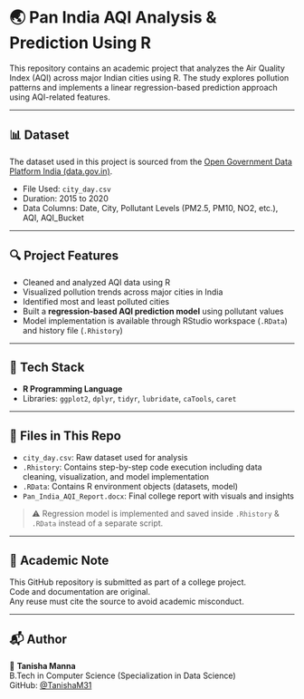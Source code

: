 # 🌏 Pan India AQI Analysis & Prediction Using R

This repository contains an academic project that analyzes the Air Quality Index (AQI) across major Indian cities using R. The study explores pollution patterns and implements a linear regression-based prediction approach using AQI-related features.

---

## 📊 Dataset

The dataset used in this project is sourced from the [Open Government Data Platform India (data.gov.in)](https://data.gov.in/resources/daily-city-wise-air-quality-index-aqi-2015-2020).

- File Used: `city_day.csv`
- Duration: 2015 to 2020
- Data Columns: Date, City, Pollutant Levels (PM2.5, PM10, NO2, etc.), AQI, AQI_Bucket

---

## 🔍 Project Features

- Cleaned and analyzed AQI data using R
- Visualized pollution trends across major cities in India
- Identified most and least polluted cities
- Built a **regression-based AQI prediction model** using pollutant values
- Model implementation is available through RStudio workspace (`.RData`) and history file (`.Rhistory`)

---

## 🧠 Tech Stack

- **R Programming Language**
- Libraries: `ggplot2`, `dplyr`, `tidyr`, `lubridate`, `caTools`, `caret`

---

## 📂 Files in This Repo

- `city_day.csv`: Raw dataset used for analysis
- `.Rhistory`: Contains step-by-step code execution including data cleaning, visualization, and model implementation
- `.RData`: Contains R environment objects (datasets, model)
- `Pan_India_AQI_Report.docx`: Final college report with visuals and insights

> ⚠️ Regression model is implemented and saved inside `.Rhistory` & `.RData` instead of a separate script.

---

## 📌 Academic Note

This GitHub repository is submitted as part of a college project.  
Code and documentation are original.  
Any reuse must cite the source to avoid academic misconduct.

---

## 📬 Author

👤 **Tanisha Manna**  
B.Tech in Computer Science (Specialization in Data Science)  
GitHub: [@TanishaM31](https://github.com/TanishaM31)
